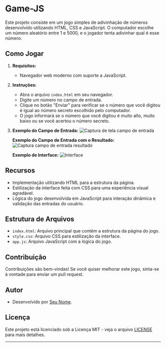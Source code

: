 # Game-JS

Este projeto consiste em um jogo simples de adivinhação de números desenvolvido utilizando HTML, CSS e JavaScript. O computador escolhe um número aleatório entre 1 e 5000, e o jogador tenta adivinhar qual é esse número.

## Como Jogar

1. **Requisitos:**
   - Navegador web moderno com suporte a JavaScript.

2. **Instruções:**
   - Abra o arquivo `index.html` em seu navegador.
   - Digite um número no campo de entrada.
   - Clique no botão "Enviar" para verificar se o número que você digitou é igual ao número secreto escolhido pelo computador.
   - O jogo informará se o número que você digitou é muito alto, muito baixo ou se você acertou o número secreto.

3. **Exemplo do Campo de Entrada:**
   ![Captura de tela campo de entrada](jogo-Js/img/img_capture/Capturadetelacampodeentrada.png)
   
   **Exemplo do Campo de Entrada com o Resultado:**
   ![Captura campo de entrada resultado](jogo-Js/img/img_capture/Capturacampodeentradaresultado.png)
   
   **Exemplo de Interface:**
   ![Interface](Jogo-JS/img/img_capture/CapturadetelaGameJs.png)


## Recursos

- Implementação utilizando HTML para a estrutura da página.
- Estilização da interface feita com CSS para uma experiência visual agradável.
- Lógica do jogo desenvolvida em JavaScript para interação dinâmica e validação das entradas do usuário.

## Estrutura de Arquivos

- `index.html`: Arquivo principal que contém a estrutura da página do jogo.
- `style.css`: Arquivo CSS para estilização da interface.
- `app.js`: Arquivo JavaScript com a lógica do jogo.

## Contribuição

Contribuições são bem-vindas! Se você quiser melhorar este jogo, sinta-se à vontade para enviar um pull request.

## Autor

- Desenvolvido por [Seu Nome](https://github.com/seu-usuario).

## Licença

Este projeto está licenciado sob a Licença MIT - veja o arquivo [LICENSE](./LICENSE) para mais detalhes.

---

